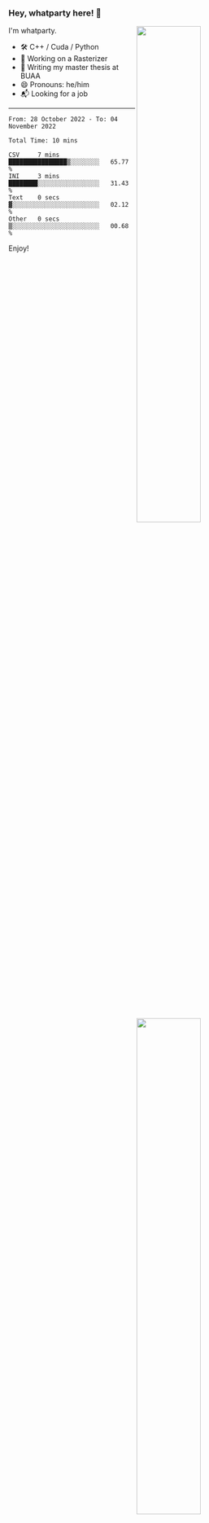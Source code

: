 ### Hey, whatparty here! 👋

[<img align="right" width="50%" src="https://github-readme-stats-ouuan.vercel.app/api?username=whatparty&theme=dark&show_icons=true">](https://metrics.lecoq.io/whatparty#gh-dark-mode-only)
[<img align="right" width="50%" src="https://github-readme-stats-ouuan.vercel.app/api?username=whatparty&show_icons=true">](https://metrics.lecoq.io/whatparty#gh-light-mode-only)

I'm whatparty.

- 🛠️ C++ / Cuda / Python 
- 🔭 Working on a Rasterizer
- 🌱 Writing my master thesis at BUAA
- 😄 Pronouns: he/him
- 📬 Looking for a job

---

<!--START_SECTION:waka-->

```text
From: 28 October 2022 - To: 04 November 2022

Total Time: 10 mins

CSV     7 mins          ████████████████▒░░░░░░░░   65.77 %
INI     3 mins          ████████░░░░░░░░░░░░░░░░░   31.43 %
Text    0 secs          ▓░░░░░░░░░░░░░░░░░░░░░░░░   02.12 %
Other   0 secs          ▒░░░░░░░░░░░░░░░░░░░░░░░░   00.68 %
```

<!--END_SECTION:waka-->

Enjoy!
